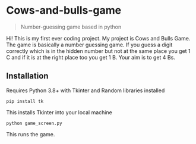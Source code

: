# Cows-and-bulls-game
> Number-guessing game based in python

Hi! This is my first ever coding project.
My project is Cows and Bulls Game.
The game is basically a number guessing game.
If you guess a digit correctly which is in the
hidden number but not at the same place you get 1 C
and if it is at the right place too you get 1 B.
Your aim is to get 4 Bs.

## Installation
Requires Python 3.8+ with Tkinter and Random libraries installed
```shell
pip install tk
```
This installs Tkinter into your local machine
```shell
python game_screen.py
```
This runs the game.
